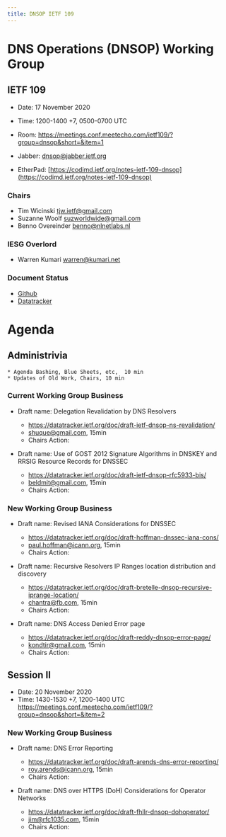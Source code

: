 ```yaml
---
title: DNSOP IETF 109
---
```

# DNS Operations (DNSOP) Working Group
## IETF 109

* Date: 17 November 2020
* Time: 1200-1400 +7, 0500-0700 UTC
* Room: https://meetings.conf.meetecho.com/ietf109/?group=dnsop&short=&item=1

* Jabber:  [dnsop@jabber.ietf.org](dnsop@jabber.ietf.org)
* EtherPad: [https://codimd.ietf.org/notes-ietf-109-dnsop](https://codimd.ietf.org/notes-ietf-109-dnsop)

### Chairs
* Tim Wicinski [tjw.ietf@gmail.com](tjw.ietf@gmail.com)
* Suzanne Woolf [suzworldwide@gmail.com](suzworldwide@gmail.com)
* Benno Overeinder [benno@nlnetlabs.nl](benno@nlnetlabs.nl)

### IESG Overlord
* Warren Kumari [warren@kumari.net](warren@kumari.net)

### Document Status
* [Github](https://github.com/DNSOP/wg-materials/blob/master/dnsop-document-status.md)
* [Datatracker](https://datatracker.ietf.org/wg/dnsop/documents/)

#
# Agenda

## Administrivia
    * Agenda Bashing, Blue Sheets, etc,  10 min
    * Updates of Old Work, Chairs, 10 min


### Current Working Group Business

*   Draft name: Delegation Revalidation by DNS Resolvers
    - https://datatracker.ietf.org/doc/draft-ietf-dnsop-ns-revalidation/
    - shuque@gmail.com, 15min
    - Chairs Action:
    
*   Draft name: Use of GOST 2012 Signature Algorithms in DNSKEY and RRSIG Resource Records for DNSSEC
    - https://datatracker.ietf.org/doc/draft-ietf-dnsop-rfc5933-bis/
    - beldmit@gmail.com, 15min
    - Chairs Action:


### New Working Group Business

*   Draft name: Revised IANA Considerations for DNSSEC
    - https://datatracker.ietf.org/doc/draft-hoffman-dnssec-iana-cons/
    - paul.hoffman@icann.org, 15min
    - Chairs Action:

*   Draft name: Recursive Resolvers IP Ranges location distribution and discovery
    - https://datatracker.ietf.org/doc/draft-bretelle-dnsop-recursive-iprange-location/
    - chantra@fb.com, 15min
    - Chairs Action:

*   Draft name: DNS Access Denied Error page
    - https://datatracker.ietf.org/doc/draft-reddy-dnsop-error-page/
    - kondtir@gmail.com, 15min
    - Chairs Action:




## Session II 

* Date: 20 November 2020 
* Time: 1430-1530 +7, 1200-1400 UTC
https://meetings.conf.meetecho.com/ietf109/?group=dnsop&short=&item=2

### New Working Group Business

    
*   Draft name: DNS Error Reporting
    - https://datatracker.ietf.org/doc/draft-arends-dns-error-reporting/
    - roy.arends@icann.org, 15min
    - Chairs Action:

*   Draft name:  DNS over HTTPS (DoH) Considerations for Operator Networks
    - https://datatracker.ietf.org/doc/draft-fhllr-dnsop-dohoperator/
    - jim@rfc1035.com, 15min
    - Chairs Action:
